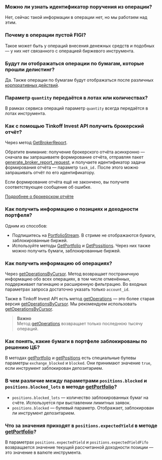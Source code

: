 ### Можно ли узнать идентификатор поручения из операции? 

Нет, сейчас такой информации в операции нет, но мы работаем над этим. 

### Почему в операции пустой FIGI? 

Такое может быть у операций внесения денежных средств и подобных — у них нет связанного с операцией биржевого
инструмента.

### Будут ли отображаться операции по бумагам, которые прошли делистинг?

Да. Также операции по бумагам будут отображаться после различных [корпоративных действий](/investAPI/faq_corp_action/).

### Параметр `quantity` передаётся в лотах или количествах?

В рамках сервиса операций параметр `quantity` всегда передаётся в лотах инструмента.

### Как с помощью Tinkoff Invest API получить брокерский отчёт? 

Через метод [GetBrokerReport](/investAPI/operations#getbrokerreport).

Обратите внимание: получение брокерского отчёта асинхронно — сначала вы запрашиваете формирование
отчёта, отправляя пакет [generate_broker_report_request](/investAPI/operations#generatebrokerreportrequest), и
получаете идентификатор задачи формирования отчёта — параметр `task_id.` После этого можно запрашивать
отчёт по его идентификатору. 

Если формирование отчёта ещё не закончено, вы получите соответствующее сообщение об ошибке.

[Подробнее о брокерском отчёте](https://www.tinkoff.ru/invest/account/help/trade-on-bs/get-report/)

### Как получить информацию о позициях и доходности портфеля?

Одним из способов:

- Подпишитесь на [PortfolioStream](/investAPI/operations/#portfoliostream). В стриме не отображаются бумаги, заблокированные биржей. 
- Используйте методы [GetPortfolio](/investAPI/operations/#getportfolio) и [GetPossitions](/investAPI/operations/#getpositions). Через них также можно получить бумаги, заблокированные биржей. 

### Как получить информацию об операциях?

Через [getOperationsByCursor](/investAPI/operations#getoperationsbycursor). Метод возвращает постраничную информацию обо всех операциях, в том числе отменённых, поддерживает пагинацию и расширенную фильтрацию.
Во входных параметрах запроса достаточно указать только `account_id`.

Также в Tinkoff Invest API есть метод [getOperations](/investAPI/operations#getoperations) — это более старая версия [getOperationsByCursor](/investAPI/operations#getoperationsbycursor). Мы рекомендуем использовать [getOperationsByCursor](/investAPI/operations#getoperationsbycursor).

>**Важно**<br>
>Метод [getOperations](/investAPI/operations#getoperations) возвращает только последнюю тысячу операций.

### Как понять, какие бумаги в портфеле заблокированы по решению ЦБ?

В методах [getPortfolio](/investAPI/operations#getportfolio) и [getPositions](/investAPI/operations#getpositions) есть специальные булевы параметры `exchange_blocked` и `blocked`. Они принимают значение `true`, если инструмент заблокирован депозитарием.

### В чем различие между параметрами `positions.blocked` и `positions.blocked_lots` в методе [getPortfolio](/investAPI/operations#getportfolio)? 

- `positions.blocked_lots` — количество заблокированных бумаг на счёте. Используется при выставлении лимитных заявок. 
- `positions.blocked` — булевый параметр. Отображает, заблокирован ли инструмент депозитарием.

### Что за значения приходят в `positions.expectedYield` в методе [getPortfolio](/investAPI/operations#getportfolio)?

В параметрах `positions.expectedYield` и `positions.expectedYieldFifo` возвращается значение текущей рассчитанной доходности позиции — это значение в валюте инструмента.